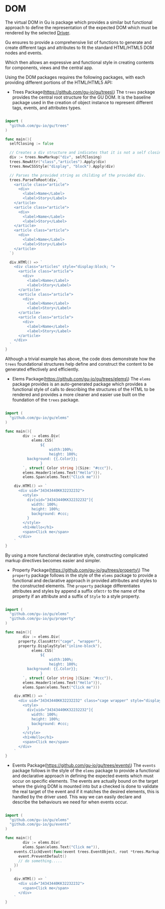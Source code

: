 DOM
===

The virtual DOM in Gu is package which provides a similar but functional approach to define the representation of the expected DOM which must be rendered by the selected [Driver](./drivers.md).

Gu ensures to provide a comprehensive list of functions to generate and create different tags and attributes to fit the standard HTML/HTML5 DOM nodes and events.

Which then allows an expressive and functional style in creating contents for components, views and the central app.

Using the DOM packages requires the following packages, with each providing different portions of the HTML/HTML5 API:

-	Trees Package(https://github.com/gu-io/gu/trees\) The `trees` package provides the central root structure for the GU DOM. It is the baseline package used in the creation of object instance to represent different tags, events, and attributes types.

```go

import (
  "github.com/gu-io/gu/trees"
)

func main(){
  selfClosing := false

  // Creates a div structure and indicates that it is not a self closing tag.
  div := trees.NewMarkup("div", selfClosing)
  trees.NewAttr("class","articles").Apply(div)
  trees.NewCSSStyle("display", "block").Apply(div)

  // Parses the provided string as childing of the provided div.
  trees.ParseToRoot(div,`
    <article class="article">
      <div>
        <label>Name</Label>
        <label>Story</Label>
    </article>
    <article class="article">
      <div>
        <label>Name</Label>
        <label>Story</Label>
    </article>
    <article class="article">
      <div>
        <label>Name</Label>
        <label>Story</Label>
    </article>
  `)

  div.HTMl() => `
    <div class="articles" style="display:block; ">
      <article class="article">
        <div>
          <label>Name</Label>
          <label>Story</Label>
      </article>
      <article class="article">
        <div>
          <label>Name</Label>
          <label>Story</Label>
      </article>
      <article class="article">
        <div>
          <label>Name</Label>
          <label>Story</Label>
      </article>
    </div>
  `
}
```

Although a trivial example has above, the code does demonstrate how the `trees` foundational structures help define and construct the content to be generated effectively and efficiently.

-	Elems Package(https://github.com/gu-io/gu/trees/elems\) The `elems` package provides is an auto-generated package which provides a functional style of calls to describing the structures of the HTML to be rendered and provides a more cleaner and easier use built on the foundation of the `trees` package.

```go

import (
  "github.com/gu-io/gu/elems"
)

func main(){
		div := elems.Div(
			elems.CSS(`
				${
					width:100%;
					height: 100%;
          background: {{.Color}};
				}
		`, struct{ Color string }{Size: "#ccc"}),
		elems.Header1(elems.Text("Hello")}),
		elems.Span(elems.Text("Click me")))

    div.HTMl() => `
      <div uid="34343440KK32232232">
        <style>
          div[uid="34343440KK32232232"]{
            width: 100%;
            height: 100%;
            background: #ccc;
          }
        </style>
        <h1>Hello</h1>
        <span>Click me</span>
      </div>
    `
}
```

By using a more functional declarative style, constructing complicated markup directives becomes easier and simpler.

-	Property Package(https://github.com/gu-io/gu/trees/property\) The `property` package follows in the style of the `elems` package to provide a functional and declarative approach in provided attributes and styles to the constructed elements. The `property` package differentiates attributes and styles by append a suffix of`Attr` to the name of the property if an attribute and a suffix of `Style` to a style property.

```go

import (
  "github.com/gu-io/gu/elems"
  "github.com/gu-io/gu/property"
)

func main(){
		div := elems.Div(
      property.ClassAttr("cage", "wrapper"),
      property.DisplayStyle("inline-block"),
			elems.CSS(`
				${
					width:100%;
					height: 100%;
          background: {{.Color}};
				}
		`, struct{ Color string }{Size: "#ccc"}),
		elems.Header1(elems.Text("Hello")}),
		elems.Span(elems.Text("Click me")))

    div.HTMl() => `
      <div uid="34343440KK32232232" class="cage wrapper" style="display:inline-block; ">
        <style>
          div[uid="34343440KK32232232"]{
            width: 100%;
            height: 100%;
            background: #ccc;
          }
        </style>
        <h1>Hello</h1>
        <span>Click me</span>
      </div>
    `
}
```

-	Events Package(https://github.com/gu-io/gu/trees/events\) The `events` package follows in the style of the `elems` package to provide a functional and declarative approach in defining the expected events which must occur on specific elements. The events are actually bound on the target where the giving DOM is mounted into but a checked is done to validate the real target of the event and if it matches the desired elements, this is handled by the driver used. This way we can easily declare and describe the behaviours we need for when events occur.

```go

import (
  "github.com/gu-io/gu/elems"
  "github.com/gu-io/gu/events"
)

func main(){
		div := elems.Div(
		elems.Span(elems.Text("Click me")),
    events.ClickEvent(func(event trees.EventObject, root *trees.Markup){
      event.PreventDefault()
      // do something.....
    })
  )

    div.HTMl() => `
      <div uid="34343440KK32232232">
        <span>Click me</span>
      </div>
    `
}
```
